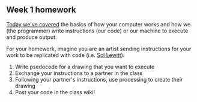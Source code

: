 ## Week 1 homework 

[Today we've covered](https://docs.google.com/presentation/d/12-1TYEYJuTqpj50o56p8wQUYdNri9GBjs0CqRwbLXoo/edit#slide=id.g3ff882a33e_1_0) the basics of how your computer works and how we (the programmer) write instructions (our code) or our machine to execute and produce output.

For your homework, imagine you are an artist sending instructions for your work to be replicated with code (i.e. [Sol Lewitt](https://solvingsol.com/)). 
1. Write psedocode for a drawing that you want to execute 
2. Exchange your instructions to a partner in the class 
3. Following your partner's instructions, use processing to create their drawing
4. Post your code in the class wiki! 
